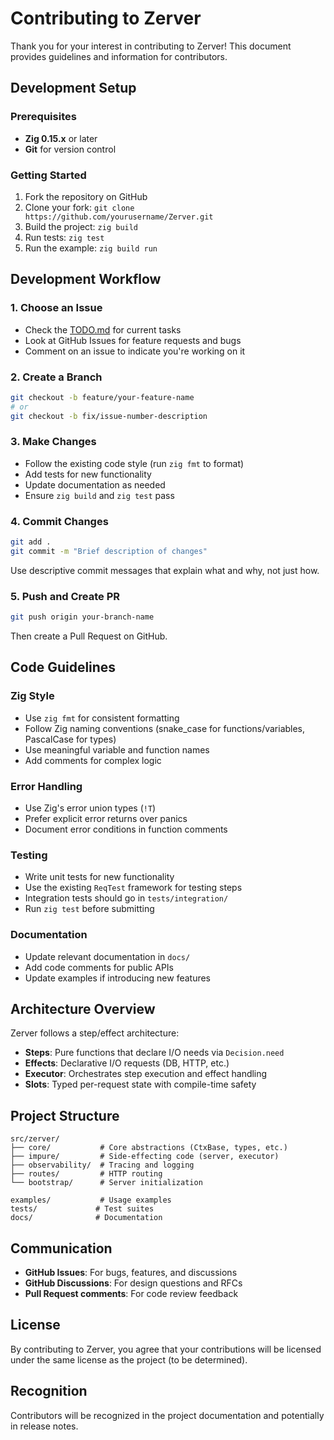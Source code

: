 # Contributing to Zerver

Thank you for your interest in contributing to Zerver! This document provides guidelines and information for contributors.

## Development Setup

### Prerequisites
- **Zig 0.15.x** or later
- **Git** for version control

### Getting Started
1. Fork the repository on GitHub
2. Clone your fork: `git clone https://github.com/yourusername/Zerver.git`
3. Build the project: `zig build`
4. Run tests: `zig test`
5. Run the example: `zig build run`

## Development Workflow

### 1. Choose an Issue
- Check the [TODO.md](docs/TODO.md) for current tasks
- Look at GitHub Issues for feature requests and bugs
- Comment on an issue to indicate you're working on it

### 2. Create a Branch
```bash
git checkout -b feature/your-feature-name
# or
git checkout -b fix/issue-number-description
```

### 3. Make Changes
- Follow the existing code style (run `zig fmt` to format)
- Add tests for new functionality
- Update documentation as needed
- Ensure `zig build` and `zig test` pass

### 4. Commit Changes
```bash
git add .
git commit -m "Brief description of changes"
```

Use descriptive commit messages that explain what and why, not just how.

### 5. Push and Create PR
```bash
git push origin your-branch-name
```
Then create a Pull Request on GitHub.

## Code Guidelines

### Zig Style
- Use `zig fmt` for consistent formatting
- Follow Zig naming conventions (snake_case for functions/variables, PascalCase for types)
- Use meaningful variable and function names
- Add comments for complex logic

### Error Handling
- Use Zig's error union types (`!T`)
- Prefer explicit error returns over panics
- Document error conditions in function comments

### Testing
- Write unit tests for new functionality
- Use the existing `ReqTest` framework for testing steps
- Integration tests should go in `tests/integration/`
- Run `zig test` before submitting

### Documentation
- Update relevant documentation in `docs/`
- Add code comments for public APIs
- Update examples if introducing new features

## Architecture Overview

Zerver follows a step/effect architecture:

- **Steps**: Pure functions that declare I/O needs via `Decision.need`
- **Effects**: Declarative I/O requests (DB, HTTP, etc.)
- **Executor**: Orchestrates step execution and effect handling
- **Slots**: Typed per-request state with compile-time safety

## Project Structure

```
src/zerver/
├── core/           # Core abstractions (CtxBase, types, etc.)
├── impure/         # Side-effecting code (server, executor)
├── observability/  # Tracing and logging
├── routes/         # HTTP routing
└── bootstrap/      # Server initialization

examples/           # Usage examples
tests/             # Test suites
docs/              # Documentation
```

## Communication

- **GitHub Issues**: For bugs, features, and discussions
- **GitHub Discussions**: For design questions and RFCs
- **Pull Request comments**: For code review feedback

## License

By contributing to Zerver, you agree that your contributions will be licensed under the same license as the project (to be determined).

## Recognition

Contributors will be recognized in the project documentation and potentially in release notes.